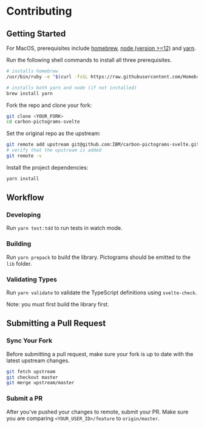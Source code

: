 # Contributing

## Getting Started

For MacOS, prerequisites include [homebrew](https://docs.brew.sh/Installation), [node (version >=12)](https://nodejs.org/en/download/package-manager/#macos) and [yarn](https://yarnpkg.com/en/docs/install#mac-stable).

Run the following shell commands to install all three prerequisites.

```bash
# installs homebrew
/usr/bin/ruby -e "$(curl -fsSL https://raw.githubusercontent.com/Homebrew/install/master/install)"

# installs both yarn and node (if not installed)
brew install yarn
```

Fork the repo and clone your fork:

```bash
git clone <YOUR_FORK>
cd carbon-pictograms-svelte
```

Set the original repo as the upstream:

```bash
git remote add upstream git@github.com:IBM/carbon-pictograms-svelte.git
# verify that the upstream is added
git remote -v
```

Install the project dependencies:

```bash
yarn install
```

## Workflow

### Developing

Run `yarn test:tdd` to run tests in watch mode.

### Building

Run `yarn prepack` to build the library. Pictograms should be emitted to the `lib` folder.

### Validating Types

Run `yarn validate` to validate the TypeScript definitions using `svelte-check`.

Note: you must first build the library first.

## Submitting a Pull Request

### Sync Your Fork

Before submitting a pull request, make sure your fork is up to date with the latest upstream changes.

```bash
git fetch upstream
git checkout master
git merge upstream/master
```

### Submit a PR

After you've pushed your changes to remote, submit your PR. Make sure you are comparing `<YOUR_USER_ID>/feature` to `origin/master`.
